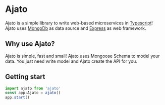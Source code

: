 # Ajato

Ajato is a simple library to write web-based microservices in [Typescript](https://www.typescriptlang.org/)! Ajato uses [MongoDb](https://www.mongodb.com/) as data source and [Express](https://expressjs.com/) as web framework.

## Why use Ajato?

Ajato is simple, fast and small! Ajato uses Mongoose Schema to model your data. You just need write model and Ajato create the API for you.

## Getting start

```typescript
import ajato from 'ajato'
const app:Ajato = ajato()
app.start()
```